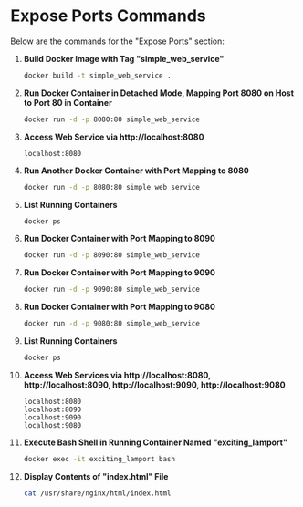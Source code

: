 # Expose Ports Commands

Below are the commands for the "Expose Ports" section:

1. **Build Docker Image with Tag "simple_web_service"**
    ```bash
    docker build -t simple_web_service .
    ```

2. **Run Docker Container in Detached Mode, Mapping Port 8080 on Host to Port 80 in Container**
    ```bash
    docker run -d -p 8080:80 simple_web_service
    ```

3. **Access Web Service via http://localhost:8080**
    ```
    localhost:8080
    ```

4. **Run Another Docker Container with Port Mapping to 8080**
    ```bash
    docker run -d -p 8080:80 simple_web_service
    ```

5. **List Running Containers**
    ```bash
    docker ps
    ```

6. **Run Docker Container with Port Mapping to 8090**
    ```bash
    docker run -d -p 8090:80 simple_web_service
    ```

7. **Run Docker Container with Port Mapping to 9090**
    ```bash
    docker run -d -p 9090:80 simple_web_service
    ```

8. **Run Docker Container with Port Mapping to 9080**
    ```bash
    docker run -d -p 9080:80 simple_web_service
    ```

9. **List Running Containers**
    ```bash
    docker ps
    ```

10. **Access Web Services via http://localhost:8080, http://localhost:8090, http://localhost:9090, http://localhost:9080**
    ```
    localhost:8080
    localhost:8090
    localhost:9090
    localhost:9080
    ```

11. **Execute Bash Shell in Running Container Named "exciting_lamport"**
    ```bash
    docker exec -it exciting_lamport bash
    ```

12. **Display Contents of "index.html" File**
    ```bash
    cat /usr/share/nginx/html/index.html
    ```
